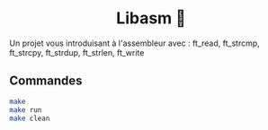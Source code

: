 <h1 align="center">
Libasm 🤖
</h1>

Un projet vous introduisant à l'assembleur avec : ft_read, ft_strcmp, ft_strcpy, ft_strdup, ft_strlen, ft_write

## Commandes

```bash
make
make run
make clean
```
